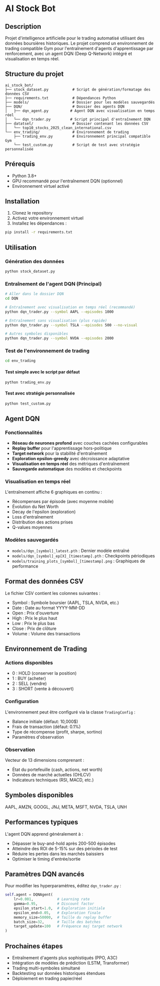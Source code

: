 # AI Stock Bot

## Description

Projet d'intelligence artificielle pour le trading automatisé utilisant des données boursières historiques. Le projet comprend un environnement de trading compatible Gym pour l'entraînement d'agents d'apprentissage par renforcement, avec un agent DQN (Deep Q-Network) intégré et visualisation en temps réel.

## Structure du projet

```
ai_stock_bot/
├── stock_dataset.py           # Script de génération/formatage des données CSV
├── requirements.txt           # Dépendances Python
├── models/                    # Dossier pour les modèles sauvegardés
├── DQN/                       # Dossier des agents DQN
│   ├── dqn_agent.py          # Agent DQN avec visualisation en temps réel
│   └── dqn_trader.py         # Script principal d'entraînement DQN
├── datatset/                  # Dossier contenant les données CSV
│   └── top10_stocks_2025_clean_international.csv
└── env_trading/               # Environnement de trading
    ├── trading_env.py         # Environnement principal compatible Gym
    └── test_custom.py         # Script de test avec stratégie personnalisée
```

## Prérequis

- Python 3.8+
- GPU recommandé pour l'entraînement DQN (optionnel)
- Environnement virtuel activé

## Installation

1. Clonez le repository
2. Activez votre environnement virtuel
3. Installez les dépendances :
```bash
pip install -r requirements.txt
```

## Utilisation

### Génération des données

```bash
python stock_dataset.py
```

### Entraînement de l'agent DQN (Principal)

```bash
# Aller dans le dossier DQN
cd DQN

# Entraînement avec visualisation en temps réel (recommandé)
python dqn_trader.py --symbol AAPL --episodes 1000

# Entraînement sans visualisation (plus rapide)
python dqn_trader.py --symbol TSLA --episodes 500 --no-visual

# Autres symboles disponibles
python dqn_trader.py --symbol NVDA --episodes 2000
```

### Test de l'environnement de trading

```bash
cd env_trading
```

#### Test simple avec le script par défaut
```bash
python trading_env.py
```

#### Test avec stratégie personnalisée
```bash
python test_custom.py
```

## Agent DQN

### Fonctionnalités
- **Réseau de neurones profond** avec couches cachées configurables
- **Replay buffer** pour l'apprentissage hors-politique
- **Target network** pour la stabilité d'entraînement
- **Exploration epsilon-greedy** avec décroissance adaptative
- **Visualisation en temps réel** des métriques d'entraînement
- **Sauvegarde automatique** des modèles et checkpoints

### Visualisation en temps réel
L'entraînement affiche 6 graphiques en continu :
- Récompenses par épisode (avec moyenne mobile)
- Évolution du Net Worth
- Decay de l'epsilon (exploration)
- Loss d'entraînement
- Distribution des actions prises
- Q-values moyennes

### Modèles sauvegardés
- `models/dqn_[symbol]_latest.pth` : Dernier modèle entraîné
- `models/dqn_[symbol]_ep[X]_[timestamp].pth` : Checkpoints périodiques
- `models/training_plots_[symbol]_[timestamp].png` : Graphiques de performance

## Format des données CSV

Le fichier CSV contient les colonnes suivantes :
- Symbol : Symbole boursier (AAPL, TSLA, NVDA, etc.)
- Date : Date au format YYYY-MM-DD
- Open : Prix d'ouverture
- High : Prix le plus haut
- Low : Prix le plus bas
- Close : Prix de clôture
- Volume : Volume des transactions

## Environnement de Trading

### Actions disponibles
- 0 : HOLD (conserver la position)
- 1 : BUY (acheter)
- 2 : SELL (vendre)
- 3 : SHORT (vente à découvert)

### Configuration
L'environnement peut être configuré via la classe `TradingConfig` :
- Balance initiale (défaut: 10,000$)
- Frais de transaction (défaut: 0.1%)
- Type de récompense (profit, sharpe, sortino)
- Paramètres d'observation

### Observation
Vecteur de 13 dimensions comprenant :
- État du portefeuille (cash, actions, net worth)
- Données de marché actuelles (OHLCV)
- Indicateurs techniques (RSI, MACD, etc.)

## Symboles disponibles

AAPL, AMZN, GOOGL, JNJ, META, MSFT, NVDA, TSLA, UNH

## Performances typiques

L'agent DQN apprend généralement à :
- Dépasser le buy-and-hold après 200-500 épisodes
- Atteindre des ROI de 5-15% sur des périodes de test
- Réduire les pertes dans les marchés baissiers
- Optimiser le timing d'entrée/sortie

## Paramètres DQN avancés

Pour modifier les hyperparamètres, éditez `dqn_trader.py` :
```python
self.agent = DQNAgent(
    lr=0.001,           # Learning rate
    gamma=0.95,         # Discount factor
    epsilon_start=1.0,  # Exploration initiale
    epsilon_end=0.05,   # Exploration finale
    memory_size=50000,  # Taille du replay buffer
    batch_size=32,      # Taille des batches
    target_update=100   # Fréquence maj target network
)
```

## Prochaines étapes

- Entraînement d'agents plus sophistiqués (PPO, A3C)
- Intégration de modèles de prédiction (LSTM, Transformer)
- Trading multi-symboles simultané
- Backtesting sur données historiques étendues
- Déploiement en trading papier/réel